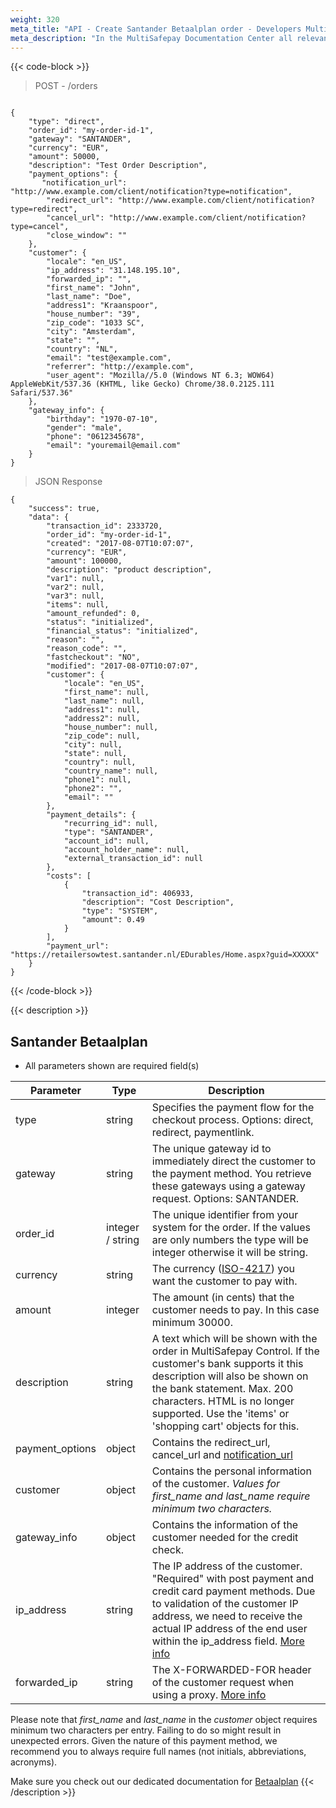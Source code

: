 ```yaml
---
weight: 320
meta_title: "API - Create Santander Betaalplan order - Developers MultiSafepay"
meta_description: "In the MultiSafepay Documentation Center all relevant information regarding our Plugins and API. As well as Support pages for Payment Method, Tools and General Questions. You can also find the contact details of our Support Team and Integration Team."
---
```

{{< code-block >}}
> POST - /orders

```shell

{
    "type": "direct",
    "order_id": "my-order-id-1",
    "gateway": "SANTANDER",
    "currency": "EUR",
    "amount": 50000,
    "description": "Test Order Description",
    "payment_options": {
       "notification_url": "http://www.example.com/client/notification?type=notification",
        "redirect_url": "http://www.example.com/client/notification?type=redirect",
        "cancel_url": "http://www.example.com/client/notification?type=cancel", 
        "close_window": ""
    },
    "customer": {
        "locale": "en_US",
        "ip_address": "31.148.195.10",
        "forwarded_ip": "",
        "first_name": "John",
        "last_name": "Doe",
        "address1": "Kraanspoor",
        "house_number": "39",
        "zip_code": "1033 SC",
        "city": "Amsterdam",
        "state": "",
        "country": "NL",
        "email": "test@example.com",
        "referrer": "http://example.com",
        "user_agent": "Mozilla//5.0 (Windows NT 6.3; WOW64) AppleWebKit/537.36 (KHTML, like Gecko) Chrome/38.0.2125.111 Safari/537.36"
    },
    "gateway_info": {
        "birthday": "1970-07-10",
        "gender": "male",
        "phone": "0612345678",
        "email": "youremail@email.com"
    }
}
```
> JSON Response

```shell
{
    "success": true,
    "data": {
        "transaction_id": 2333720,
        "order_id": "my-order-id-1",
        "created": "2017-08-07T10:07:07",
        "currency": "EUR",
        "amount": 100000,
        "description": "product description",
        "var1": null,
        "var2": null,
        "var3": null,
        "items": null,
        "amount_refunded": 0,
        "status": "initialized",
        "financial_status": "initialized",
        "reason": "",
        "reason_code": "",
        "fastcheckout": "NO",
        "modified": "2017-08-07T10:07:07",
        "customer": {
            "locale": "en_US",
            "first_name": null,
            "last_name": null,
            "address1": null,
            "address2": null,
            "house_number": null,
            "zip_code": null,
            "city": null,
            "state": null,
            "country": null,
            "country_name": null,
            "phone1": null,
            "phone2": "",
            "email": ""
        },
        "payment_details": {
            "recurring_id": null,
            "type": "SANTANDER",
            "account_id": null,
            "account_holder_name": null,
            "external_transaction_id": null
        },
        "costs": [
            {
                "transaction_id": 406933,
                "description": "Cost Description",
                "type": "SYSTEM",
                "amount": 0.49
            }
        ],
        "payment_url": "https://retailersowtest.santander.nl/EDurables/Home.aspx?guid=XXXXX"
    }
}
```
{{< /code-block >}}

{{< description >}}
## Santander Betaalplan
* All parameters shown are required field(s)

| Parameter                     | Type     | Description                                                                               |
|-------------------------------|----------|-------------------------------------------------------------------------------------------|
type                            | string | Specifies the payment flow for the checkout process. Options: direct, redirect, paymentlink. |
gateway                         | string | The unique gateway id to immediately direct the customer to the payment method. You retrieve these gateways using a gateway request. Options: SANTANDER. |
order_id                        | integer / string | The unique identifier from your system for the order. If the values are only numbers the type will be integer otherwise it will be string.                                     |
currency                        | string | The currency ([ISO-4217](https://www.iso.org/iso-4217-currency-codes.html)) you want the customer to pay with. |
amount                          | integer | The amount (in cents) that the customer needs to pay. In this case minimum 30000.         
description                     | string | A text which will be shown with the order in MultiSafepay Control. If the customer's bank supports it this description will also be shown on the bank statement. Max. 200 characters. HTML is no longer supported. Use the 'items' or 'shopping cart' objects for this. |
payment_options                 | object | Contains the redirect_url, cancel_url and [notification_url](/faq/api/how-does-the-notification-url-work/)                               |
customer                        | object | Contains the personal information of the customer. <i>Values for first_name and last_name require minimum two characters.</i>    |
gateway_info                    | object | Contains the information of the customer needed for the credit check.                     |
ip_address                      | string  | The IP address of the customer. "Required" with post payment and credit card payment methods. Due to validation of the customer IP address, we need to receive the actual IP address of the end user within the ip_address field. [More info](/faq/api/ip_address/)                                                                            |
forwarded_ip                    | string  | The X-FORWARDED-FOR header of the customer request when using a proxy. [More info](/faq/api/ip_address/)                                                                                                                           |    
Please note that <i>first_name</i> and <i>last_name</i> in the _customer_ object requires minimum two characters per entry. Failing to do so might result in unexpected errors. Given the nature of this payment method, we recommend you to always require full names (not initials, abbreviations, acronyms).

Make sure you check out our dedicated documentation for [Betaalplan](/payment-methods/betaalplan/)
{{< /description >}}
